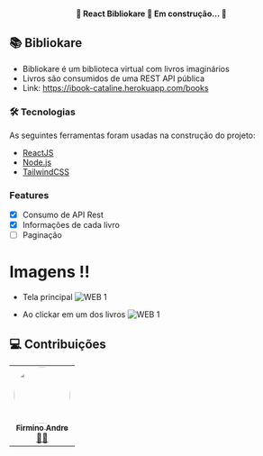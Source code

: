 <h4 align="center"> 
	🚧  React Bibliokare 🚀 Em construção...  🚧
</h4>

## 📚 Bibliokare
- Bibliokare é um biblioteca virtual com livros imaginários
- Livros são consumidos de uma REST API pública 
- Link: https://ibook-cataline.herokuapp.com/books

### 🛠 Tecnologias

As seguintes ferramentas foram usadas na construção do projeto:

- [ReactJS](https://pt-br.reactjs.org/)
- [Node.js](https://nodejs.org/en/)
- [TailwindCSS](https://tailwindcss.com/)


### Features

- [x] Consumo de API Rest
- [x] Informações de cada livro
- [ ] Paginação 

# Imagens !! 
- Tela principal
![WEB 1](https://cdn.discordapp.com/attachments/379056330821861378/889507546514198558/screenshot_3.png)

- Ao clickar em um dos livros
![WEB 1](https://cdn.discordapp.com/attachments/379056330821861378/889507567657709608/screenshot_4.png)

## 💻 Contribuições 
<table>
  <tr>
    <td align="center"><a href="https://www.linkedin.com/in/firmino-andr%C3%A9-0024381b6/"><img style="border-radius: 50%;" src="https://cdn.discordapp.com/attachments/379056330821861378/889509963251208252/WhatsApp_Image_2021-09-18_at_23.57.31.jpeg" width="100px;" alt=""/><br /><sub><b>Firmino Andre</b></sub></a><br /><a href="https://www.linkedin.com/in/firmino-andr%C3%A9-0024381b6/" title="Linkedin">👨‍🚀</a></td>
